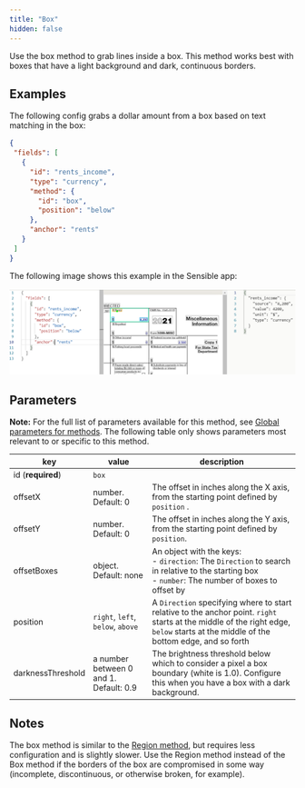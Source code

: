 ```yaml
---
title: "Box"
hidden: false
---
```

Use the box method to grab lines inside a box. This method works best with boxes that have a light background and dark, continuous borders.  

Examples
---


The following config grabs a dollar amount from a box based on text matching in the box:

 ```json
{
  "fields": [
    {
      "id": "rents_income",
      "type": "currency",
      "method": {
        "id": "box",
        "position": "below"
      },
      "anchor": "rents"
    }
  ]
}
 ```

The following image shows this example in the Sensible app:

![](https://raw.githubusercontent.com/sensible-hq/sensible-docs/main/readme-sync/assets/images/v0/box_1099.png)





Parameters
----
**Note:** For the full list of parameters available for this method, see [Global parameters for methods](doc:method#section-global-parameters-for-methods). The following table only shows parameters most relevant to or specific to this method.

| key               | value                           | description                                                  |
| ----------------- | ------------------------------- | ------------------------------------------------------------ |
| id (**required**) | `box`                           |                                                              |
| offsetX        | number. Default: 0              | The offset in inches along the X axis, from the starting point defined by `position` . |
| offsetY           | number. Default: 0              | The offset in inches along the Y axis, from the starting point  defined by `position`. |
| offsetBoxes       | object. Default: none           | An object with the keys:<br/>\- `direction`: The `Direction` to search in relative to the starting box<br/>\- `number`: The number of boxes to offset by<br/> |
| position          | `right`, `left`, `below`, `above` | A `Direction` specifying where to start relative to the anchor point. `right` starts at the middle of the right edge, `below` starts at the middle of the bottom edge, and so forth |
| darknessThreshold | a number between 0 and 1. Default: 0.9 | The brightness threshold below which to consider a pixel a box boundary (white is 1.0). Configure this when you have a box with a dark background. |

Notes
----

The box method is similar to the [Region method](doc:region), but requires less configuration and is slightly slower. Use the Region method instead of the Box method if the borders of the box are compromised in some way (incomplete, discontinuous, or otherwise broken, for example). 